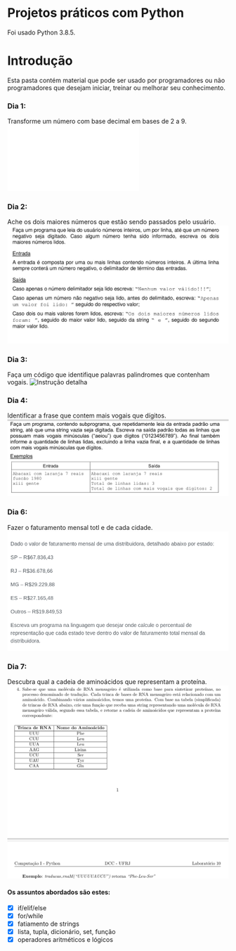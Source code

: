 # Projetos práticos com Python
Foi usado Python 3.8.5.

# Introdução

Esta pasta contém material que pode ser usado por programadores ou não programadores que desejam iniciar, treinar ou melhorar seu conhecimento.

### Dia 1:
Transforme um número com base decimal em bases de 2 a 9.
![Instrucao detalhada](conversor_de_bases/instrucao.pdf)

### Dia 2:
Ache os dois maiores números que estão sendo passados pelo usuário.
![Instrução detalhada](dois_numeros_maiores/instrucao.jpg)

### Dia 3:
Faça um código que identifique palavras palindromes que contenham vogais.
![Instrução detalha](palavras_palindromes_com_vogais/linstrucao.jpg)

### Dia 4:
Identificar a frase que contem mais vogais que dígitos.
![Instrução detalha](mais_vogais_que_digitos/instrucao.png)

### Dia 6:
Fazer o faturamento mensal totl e de cada cidade.
![Instrução detalha](maior_faturamento_mensal/instrucao.jpg)

### Dia 7:
Descubra qual a cadeia de aminoácidos que representam a proteína.
![Instrução detalha](traducao_rna_msg/instrucao.jpg)


#### Os assuntos abordados são estes:

- [x] if/elif/else
- [x] for/while
- [x] fatiamento de strings
- [x] lista, tupla, dicionário, set, função
- [x] operadores aritméticos e lógicos
